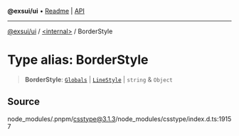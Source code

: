 **@exsui/ui** • [Readme](../../README.md) \| [API](../../globals.md)

***

[@exsui/ui](../../README.md) / [\<internal\>](../README.md) / BorderStyle

# Type alias: BorderStyle

> **BorderStyle**: [`Globals`](Globals.md) \| [`LineStyle`](LineStyle.md) \| `string` & `Object`

## Source

node\_modules/.pnpm/csstype@3.1.3/node\_modules/csstype/index.d.ts:19157
